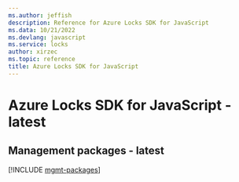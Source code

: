 ```yaml
---
ms.author: jeffish
description: Reference for Azure Locks SDK for JavaScript
ms.data: 10/21/2022
ms.devlang: javascript
ms.service: locks
author: xirzec
ms.topic: reference
title: Azure Locks SDK for JavaScript
---
```

# Azure Locks SDK for JavaScript - latest

## Management packages - latest
[!INCLUDE [mgmt-packages](locks-mgmt-index.md)]